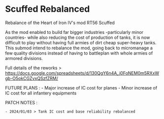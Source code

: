 # Scuffed Rebalanced

Rebalance of the Heart of Iron IV's mod RT56 Scuffed


As the mod enabled to build far bigger industries -particularly minor countries- while also reducing the cost of production of tanks, it is now difficult to play without having full armies of dirt cheap super-heavy tanks.
This submod intend to rebalance the mod, going back to micromanage a few quality divisions instead of having to battleplan with whole armies of armored divisions.


Full details of the reworks > https://docs.google.com/spreadsheets/d/130QgY6n4A_j0FoNEM0m5RXxWgb-O5okCGZvxQSzfZRM/


FUTURE PLANS :
    - Major increase of IC cost for planes
    - Minor increase of IC cost for all infantery equipments


PATCH NOTES :

    - 2024/01/03 > Tank IC cost and base reliability rebalanced
